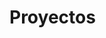 # Proyectos

<ProjectList
  :projects="projects"
/>

<script lang="ts" setup>
import { data as projects } from './projects.data.ts'
import ProjectList from '@/components/ProjectList/ProjectList.vue'
</script>
